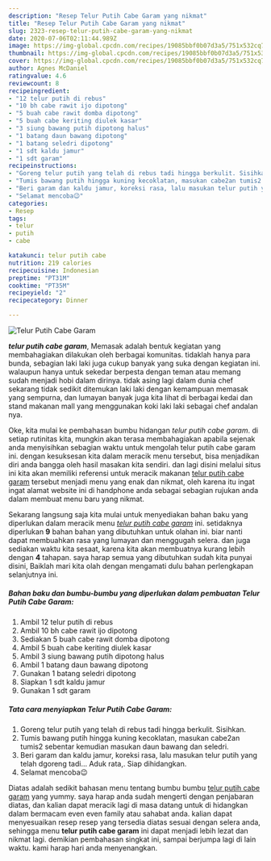 ```yaml
---
description: "Resep Telur Putih Cabe Garam yang nikmat"
title: "Resep Telur Putih Cabe Garam yang nikmat"
slug: 2323-resep-telur-putih-cabe-garam-yang-nikmat
date: 2020-07-06T02:11:44.989Z
image: https://img-global.cpcdn.com/recipes/19085bbf0b07d3a5/751x532cq70/telur-putih-cabe-garam-foto-resep-utama.jpg
thumbnail: https://img-global.cpcdn.com/recipes/19085bbf0b07d3a5/751x532cq70/telur-putih-cabe-garam-foto-resep-utama.jpg
cover: https://img-global.cpcdn.com/recipes/19085bbf0b07d3a5/751x532cq70/telur-putih-cabe-garam-foto-resep-utama.jpg
author: Agnes McDaniel
ratingvalue: 4.6
reviewcount: 8
recipeingredient:
- "12 telur putih di rebus"
- "10 bh cabe rawit ijo dipotong"
- "5 buah cabe rawit domba dipotong"
- "5 buah cabe keriting diulek kasar"
- "3 siung bawang putih dipotong halus"
- "1 batang daun bawang dipotong"
- "1 batang seledri dipotong"
- "1 sdt kaldu jamur"
- "1 sdt garam"
recipeinstructions:
- "Goreng telur putih yang telah di rebus tadi hingga berkulit. Sisihkan."
- "Tumis bawang putih hingga kuning kecoklatan, masukan cabe2an tumis2 sebentar kemudian masukan daun bawang dan seledri."
- "Beri garam dan kaldu jamur, koreksi rasa, lalu masukan telur putih yang telah dgoreng tadi... Aduk rata,. Siap dihidangkan."
- "Selamat mencoba😉"
categories:
- Resep
tags:
- telur
- putih
- cabe

katakunci: telur putih cabe 
nutrition: 219 calories
recipecuisine: Indonesian
preptime: "PT31M"
cooktime: "PT35M"
recipeyield: "2"
recipecategory: Dinner

---
```



![Telur Putih Cabe Garam](https://img-global.cpcdn.com/recipes/19085bbf0b07d3a5/751x532cq70/telur-putih-cabe-garam-foto-resep-utama.jpg)

<b><i>telur putih cabe garam</i></b>, Memasak adalah bentuk kegiatan yang membahagiakan dilakukan oleh berbagai komunitas. tidaklah hanya para bunda, sebagian laki laki juga cukup banyak yang suka dengan kegiatan ini. walaupun hanya untuk sekedar berpesta dengan teman atau memang sudah menjadi hobi dalam dirinya. tidak asing lagi dalam dunia chef sekarang tidak sedikit ditemukan laki laki dengan kemampuan memasak yang sempurna, dan lumayan banyak juga kita lihat di berbagai kedai dan stand makanan mall yang menggunakan koki laki laki sebagai chef andalan nya.



Oke, kita mulai ke pembahasan bumbu hidangan <i>telur putih cabe garam</i>. di setiap rutinitas kita, mungkin akan terasa membahagiakan apabila sejenak anda menyisihkan sebagian waktu untuk mengolah telur putih cabe garam ini. dengan kesuksesan kita dalam meracik menu tersebut, bisa menjadikan diri anda bangga oleh hasil masakan kita sendiri. dan lagi disini melalui situs ini kita akan memiliki referensi untuk meracik makanan <u>telur putih cabe garam</u> tersebut menjadi menu yang enak dan nikmat, oleh karena itu ingat ingat alamat website ini di handphone anda sebagai sebagian rujukan anda dalam membuat menu baru yang nikmat.


Sekarang langsung saja kita mulai untuk menyediakan bahan baku yang diperlukan dalam meracik menu <u><i>telur putih cabe garam</i></u> ini. setidaknya diperlukan <b>9</b> bahan bahan yang dibutuhkan untuk olahan ini. biar nanti dapat membuahkan rasa yang lumayan dan menggugah selera. dan juga sediakan waktu kita sesaat, karena kita akan membuatnya kurang lebih dengan <b>4</b> tahapan. saya harap semua yang dibutuhkan sudah kita punyai disini, Baiklah mari kita olah dengan mengamati dulu bahan perlengkapan selanjutnya ini.

<!--inarticleads1-->

##### Bahan baku dan bumbu-bumbu yang diperlukan dalam pembuatan Telur Putih Cabe Garam:

1. Ambil 12 telur putih di rebus
1. Ambil 10 bh cabe rawit ijo dipotong
1. Sediakan 5 buah cabe rawit domba dipotong
1. Ambil 5 buah cabe keriting diulek kasar
1. Ambil 3 siung bawang putih dipotong halus
1. Ambil 1 batang daun bawang dipotong
1. Gunakan 1 batang seledri dipotong
1. Siapkan 1 sdt kaldu jamur
1. Gunakan 1 sdt garam




<!--inarticleads2-->

##### Tata cara menyiapkan Telur Putih Cabe Garam:

1. Goreng telur putih yang telah di rebus tadi hingga berkulit. Sisihkan.
1. Tumis bawang putih hingga kuning kecoklatan, masukan cabe2an tumis2 sebentar kemudian masukan daun bawang dan seledri.
1. Beri garam dan kaldu jamur, koreksi rasa, lalu masukan telur putih yang telah dgoreng tadi... Aduk rata,. Siap dihidangkan.
1. Selamat mencoba😉




Diatas adalah sedikit bahasan menu tentang bumbu bumbu <u>telur putih cabe garam</u> yang yummy. saya harap anda sudah mengerti dengan penjabaran diatas, dan kalian dapat meracik lagi di masa datang untuk di hidangkan dalam bermacam even even family atau sahabat anda. kalian dapat menyesuaikan resep resep yang tersedia diatas sesuai dengan selera anda, sehingga menu <b>telur putih cabe garam</b> ini dapat menjadi lebih lezat dan nikmat lagi. demikian pembahasan singkat ini, sampai berjumpa lagi di lain waktu. kami harap hari anda menyenangkan.
